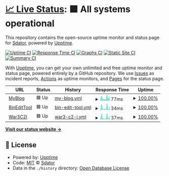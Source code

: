 # [📈 Live Status](https://Sdator.github.io/upptime): <!--live status--> **🟩 All systems operational**

This repository contains the open-source uptime monitor and status page for [Sdator](https://Sdator.github.io/upptime), powered by [Upptime](https://github.com/upptime/upptime).

[![Uptime CI](https://github.com/Sdator/upptime/workflows/Uptime%20CI/badge.svg)](https://github.com/Sdator/upptime/actions?query=workflow%3A%22Uptime+CI%22)
[![Response Time CI](https://github.com/Sdator/upptime/workflows/Response%20Time%20CI/badge.svg)](https://github.com/Sdator/upptime/actions?query=workflow%3A%22Response+Time+CI%22)
[![Graphs CI](https://github.com/Sdator/upptime/workflows/Graphs%20CI/badge.svg)](https://github.com/Sdator/upptime/actions?query=workflow%3A%22Graphs+CI%22)
[![Static Site CI](https://github.com/Sdator/upptime/workflows/Static%20Site%20CI/badge.svg)](https://github.com/Sdator/upptime/actions?query=workflow%3A%22Static+Site+CI%22)
[![Summary CI](https://github.com/Sdator/upptime/workflows/Summary%20CI/badge.svg)](https://github.com/Sdator/upptime/actions?query=workflow%3A%22Summary+CI%22)

With [Upptime](https://upptime.js.org), you can get your own unlimited and free uptime monitor and status page, powered entirely by a GitHub repository. We use [Issues](https://github.com/Sdator/upptime/issues) as incident reports, [Actions](https://github.com/Sdator/upptime/actions) as uptime monitors, and [Pages](https://Sdator.github.io/upptime) for the status page.

<!--start: status pages-->
<!-- This summary is generated by Upptime (https://github.com/upptime/upptime) -->
<!-- Do not edit this manually, your changes will be overwritten -->
<!-- prettier-ignore -->
| URL | Status | History | Response Time | Uptime |
| --- | ------ | ------- | ------------- | ------ |
| <img alt="" src="https://icons.duckduckgo.com/ip3/sdator.github.io.ico" height="13"> [MyBlog](https://sdator.github.io) | 🟩 Up | [my-blog.yml](https://github.com/Sdator/upptime/commits/HEAD/history/my-blog.yml) | <details><summary><img alt="Response time graph" src="./graphs/my-blog/response-time-week.png" height="20"> 77ms</summary><br><a href="https://Sdator.github.io/upptime/history/my-blog"><img alt="Response time 111" src="https://img.shields.io/endpoint?url=https%3A%2F%2Fraw.githubusercontent.com%2FSdator%2Fupptime%2FHEAD%2Fapi%2Fmy-blog%2Fresponse-time.json"></a><br><a href="https://Sdator.github.io/upptime/history/my-blog"><img alt="24-hour response time 85" src="https://img.shields.io/endpoint?url=https%3A%2F%2Fraw.githubusercontent.com%2FSdator%2Fupptime%2FHEAD%2Fapi%2Fmy-blog%2Fresponse-time-day.json"></a><br><a href="https://Sdator.github.io/upptime/history/my-blog"><img alt="7-day response time 77" src="https://img.shields.io/endpoint?url=https%3A%2F%2Fraw.githubusercontent.com%2FSdator%2Fupptime%2FHEAD%2Fapi%2Fmy-blog%2Fresponse-time-week.json"></a><br><a href="https://Sdator.github.io/upptime/history/my-blog"><img alt="30-day response time 99" src="https://img.shields.io/endpoint?url=https%3A%2F%2Fraw.githubusercontent.com%2FSdator%2Fupptime%2FHEAD%2Fapi%2Fmy-blog%2Fresponse-time-month.json"></a><br><a href="https://Sdator.github.io/upptime/history/my-blog"><img alt="1-year response time 99" src="https://img.shields.io/endpoint?url=https%3A%2F%2Fraw.githubusercontent.com%2FSdator%2Fupptime%2FHEAD%2Fapi%2Fmy-blog%2Fresponse-time-year.json"></a></details> | <details><summary><a href="https://Sdator.github.io/upptime/history/my-blog">100.00%</a></summary><a href="https://Sdator.github.io/upptime/history/my-blog"><img alt="All-time uptime 100.00%" src="https://img.shields.io/endpoint?url=https%3A%2F%2Fraw.githubusercontent.com%2FSdator%2Fupptime%2FHEAD%2Fapi%2Fmy-blog%2Fuptime.json"></a><br><a href="https://Sdator.github.io/upptime/history/my-blog"><img alt="24-hour uptime 100.00%" src="https://img.shields.io/endpoint?url=https%3A%2F%2Fraw.githubusercontent.com%2FSdator%2Fupptime%2FHEAD%2Fapi%2Fmy-blog%2Fuptime-day.json"></a><br><a href="https://Sdator.github.io/upptime/history/my-blog"><img alt="7-day uptime 100.00%" src="https://img.shields.io/endpoint?url=https%3A%2F%2Fraw.githubusercontent.com%2FSdator%2Fupptime%2FHEAD%2Fapi%2Fmy-blog%2Fuptime-week.json"></a><br><a href="https://Sdator.github.io/upptime/history/my-blog"><img alt="30-day uptime 100.00%" src="https://img.shields.io/endpoint?url=https%3A%2F%2Fraw.githubusercontent.com%2FSdator%2Fupptime%2FHEAD%2Fapi%2Fmy-blog%2Fuptime-month.json"></a><br><a href="https://Sdator.github.io/upptime/history/my-blog"><img alt="1-year uptime 100.00%" src="https://img.shields.io/endpoint?url=https%3A%2F%2Fraw.githubusercontent.com%2FSdator%2Fupptime%2FHEAD%2Fapi%2Fmy-blog%2Fuptime-year.json"></a></details>
| <img alt="" src="https://icons.duckduckgo.com/ip3/sdator.github.io.ico" height="13"> [BinEditTool](https://sdator.github.io/tools/fchack/) | 🟩 Up | [bin-edit-tool.yml](https://github.com/Sdator/upptime/commits/HEAD/history/bin-edit-tool.yml) | <details><summary><img alt="Response time graph" src="./graphs/bin-edit-tool/response-time-week.png" height="20"> 34ms</summary><br><a href="https://Sdator.github.io/upptime/history/bin-edit-tool"><img alt="Response time 56" src="https://img.shields.io/endpoint?url=https%3A%2F%2Fraw.githubusercontent.com%2FSdator%2Fupptime%2FHEAD%2Fapi%2Fbin-edit-tool%2Fresponse-time.json"></a><br><a href="https://Sdator.github.io/upptime/history/bin-edit-tool"><img alt="24-hour response time 52" src="https://img.shields.io/endpoint?url=https%3A%2F%2Fraw.githubusercontent.com%2FSdator%2Fupptime%2FHEAD%2Fapi%2Fbin-edit-tool%2Fresponse-time-day.json"></a><br><a href="https://Sdator.github.io/upptime/history/bin-edit-tool"><img alt="7-day response time 34" src="https://img.shields.io/endpoint?url=https%3A%2F%2Fraw.githubusercontent.com%2FSdator%2Fupptime%2FHEAD%2Fapi%2Fbin-edit-tool%2Fresponse-time-week.json"></a><br><a href="https://Sdator.github.io/upptime/history/bin-edit-tool"><img alt="30-day response time 38" src="https://img.shields.io/endpoint?url=https%3A%2F%2Fraw.githubusercontent.com%2FSdator%2Fupptime%2FHEAD%2Fapi%2Fbin-edit-tool%2Fresponse-time-month.json"></a><br><a href="https://Sdator.github.io/upptime/history/bin-edit-tool"><img alt="1-year response time 55" src="https://img.shields.io/endpoint?url=https%3A%2F%2Fraw.githubusercontent.com%2FSdator%2Fupptime%2FHEAD%2Fapi%2Fbin-edit-tool%2Fresponse-time-year.json"></a></details> | <details><summary><a href="https://Sdator.github.io/upptime/history/bin-edit-tool">100.00%</a></summary><a href="https://Sdator.github.io/upptime/history/bin-edit-tool"><img alt="All-time uptime 100.00%" src="https://img.shields.io/endpoint?url=https%3A%2F%2Fraw.githubusercontent.com%2FSdator%2Fupptime%2FHEAD%2Fapi%2Fbin-edit-tool%2Fuptime.json"></a><br><a href="https://Sdator.github.io/upptime/history/bin-edit-tool"><img alt="24-hour uptime 100.00%" src="https://img.shields.io/endpoint?url=https%3A%2F%2Fraw.githubusercontent.com%2FSdator%2Fupptime%2FHEAD%2Fapi%2Fbin-edit-tool%2Fuptime-day.json"></a><br><a href="https://Sdator.github.io/upptime/history/bin-edit-tool"><img alt="7-day uptime 100.00%" src="https://img.shields.io/endpoint?url=https%3A%2F%2Fraw.githubusercontent.com%2FSdator%2Fupptime%2FHEAD%2Fapi%2Fbin-edit-tool%2Fuptime-week.json"></a><br><a href="https://Sdator.github.io/upptime/history/bin-edit-tool"><img alt="30-day uptime 100.00%" src="https://img.shields.io/endpoint?url=https%3A%2F%2Fraw.githubusercontent.com%2FSdator%2Fupptime%2FHEAD%2Fapi%2Fbin-edit-tool%2Fuptime-month.json"></a><br><a href="https://Sdator.github.io/upptime/history/bin-edit-tool"><img alt="1-year uptime 100.00%" src="https://img.shields.io/endpoint?url=https%3A%2F%2Fraw.githubusercontent.com%2FSdator%2Fupptime%2FHEAD%2Fapi%2Fbin-edit-tool%2Fuptime-year.json"></a></details>
| <img alt="" src="https://icons.duckduckgo.com/ip3/sdator.github.io.ico" height="13"> [War3C2I](https://sdator.github.io/tools/war3/) | 🟩 Up | [war3-c2-i.yml](https://github.com/Sdator/upptime/commits/HEAD/history/war3-c2-i.yml) | <details><summary><img alt="Response time graph" src="./graphs/war3-c2-i/response-time-week.png" height="20"> 37ms</summary><br><a href="https://Sdator.github.io/upptime/history/war3-c2-i"><img alt="Response time 54" src="https://img.shields.io/endpoint?url=https%3A%2F%2Fraw.githubusercontent.com%2FSdator%2Fupptime%2FHEAD%2Fapi%2Fwar3-c2-i%2Fresponse-time.json"></a><br><a href="https://Sdator.github.io/upptime/history/war3-c2-i"><img alt="24-hour response time 52" src="https://img.shields.io/endpoint?url=https%3A%2F%2Fraw.githubusercontent.com%2FSdator%2Fupptime%2FHEAD%2Fapi%2Fwar3-c2-i%2Fresponse-time-day.json"></a><br><a href="https://Sdator.github.io/upptime/history/war3-c2-i"><img alt="7-day response time 37" src="https://img.shields.io/endpoint?url=https%3A%2F%2Fraw.githubusercontent.com%2FSdator%2Fupptime%2FHEAD%2Fapi%2Fwar3-c2-i%2Fresponse-time-week.json"></a><br><a href="https://Sdator.github.io/upptime/history/war3-c2-i"><img alt="30-day response time 40" src="https://img.shields.io/endpoint?url=https%3A%2F%2Fraw.githubusercontent.com%2FSdator%2Fupptime%2FHEAD%2Fapi%2Fwar3-c2-i%2Fresponse-time-month.json"></a><br><a href="https://Sdator.github.io/upptime/history/war3-c2-i"><img alt="1-year response time 52" src="https://img.shields.io/endpoint?url=https%3A%2F%2Fraw.githubusercontent.com%2FSdator%2Fupptime%2FHEAD%2Fapi%2Fwar3-c2-i%2Fresponse-time-year.json"></a></details> | <details><summary><a href="https://Sdator.github.io/upptime/history/war3-c2-i">100.00%</a></summary><a href="https://Sdator.github.io/upptime/history/war3-c2-i"><img alt="All-time uptime 100.00%" src="https://img.shields.io/endpoint?url=https%3A%2F%2Fraw.githubusercontent.com%2FSdator%2Fupptime%2FHEAD%2Fapi%2Fwar3-c2-i%2Fuptime.json"></a><br><a href="https://Sdator.github.io/upptime/history/war3-c2-i"><img alt="24-hour uptime 100.00%" src="https://img.shields.io/endpoint?url=https%3A%2F%2Fraw.githubusercontent.com%2FSdator%2Fupptime%2FHEAD%2Fapi%2Fwar3-c2-i%2Fuptime-day.json"></a><br><a href="https://Sdator.github.io/upptime/history/war3-c2-i"><img alt="7-day uptime 100.00%" src="https://img.shields.io/endpoint?url=https%3A%2F%2Fraw.githubusercontent.com%2FSdator%2Fupptime%2FHEAD%2Fapi%2Fwar3-c2-i%2Fuptime-week.json"></a><br><a href="https://Sdator.github.io/upptime/history/war3-c2-i"><img alt="30-day uptime 100.00%" src="https://img.shields.io/endpoint?url=https%3A%2F%2Fraw.githubusercontent.com%2FSdator%2Fupptime%2FHEAD%2Fapi%2Fwar3-c2-i%2Fuptime-month.json"></a><br><a href="https://Sdator.github.io/upptime/history/war3-c2-i"><img alt="1-year uptime 100.00%" src="https://img.shields.io/endpoint?url=https%3A%2F%2Fraw.githubusercontent.com%2FSdator%2Fupptime%2FHEAD%2Fapi%2Fwar3-c2-i%2Fuptime-year.json"></a></details>

<!--end: status pages-->

[**Visit our status website →**](https://Sdator.github.io/upptime)

## 📄 License

- Powered by: [Upptime](https://github.com/upptime/upptime)
- Code: [MIT](./LICENSE) © [Sdator](https://Sdator.github.io/upptime)
- Data in the `./history` directory: [Open Database License](https://opendatacommons.org/licenses/odbl/1-0/)
